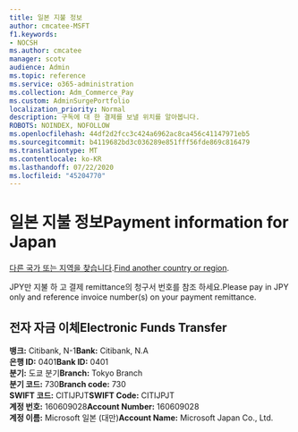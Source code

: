 ```yaml
---
title: 일본 지불 정보
author: cmcatee-MSFT
f1.keywords:
- NOCSH
ms.author: cmcatee
manager: scotv
audience: Admin
ms.topic: reference
ms.service: o365-administration
ms.collection: Adm_Commerce_Pay
ms.custom: AdminSurgePortfolio
localization_priority: Normal
description: 구독에 대 한 결제를 보낼 위치를 알아봅니다.
ROBOTS: NOINDEX, NOFOLLOW
ms.openlocfilehash: 44df2d2fcc3c424a6962ac8ca456c41147971eb5
ms.sourcegitcommit: b4119682bd3c036289e851fff56fde869c816479
ms.translationtype: MT
ms.contentlocale: ko-KR
ms.lasthandoff: 07/22/2020
ms.locfileid: "45204770"
---
```

# <a name="payment-information-for-japan"></a><span data-ttu-id="a8ae3-103">일본 지불 정보</span><span class="sxs-lookup"><span data-stu-id="a8ae3-103">Payment information for Japan</span></span>

<span data-ttu-id="a8ae3-104">[다른 국가 또는 지역을 찾습니다](../billing-and-payments/pay-for-your-subscription.md).</span><span class="sxs-lookup"><span data-stu-id="a8ae3-104">[Find another country or region](../billing-and-payments/pay-for-your-subscription.md).</span></span>

<span data-ttu-id="a8ae3-105">JPY만 지불 하 고 결제 remittance의 청구서 번호를 참조 하세요.</span><span class="sxs-lookup"><span data-stu-id="a8ae3-105">Please pay in JPY only and reference invoice number(s) on your payment remittance.</span></span>

## <a name="electronic-funds-transfer"></a><span data-ttu-id="a8ae3-106">전자 자금 이체</span><span class="sxs-lookup"><span data-stu-id="a8ae3-106">Electronic Funds Transfer</span></span>

<span data-ttu-id="a8ae3-107">**뱅크:** Citibank, N-1</span><span class="sxs-lookup"><span data-stu-id="a8ae3-107">**Bank:** Citibank, N.A</span></span>  
<span data-ttu-id="a8ae3-108">**은행 ID:** 0401</span><span class="sxs-lookup"><span data-stu-id="a8ae3-108">**Bank ID:** 0401</span></span>  
<span data-ttu-id="a8ae3-109">**분기:** 도쿄 분기</span><span class="sxs-lookup"><span data-stu-id="a8ae3-109">**Branch:** Tokyo Branch</span></span>  
<span data-ttu-id="a8ae3-110">**분기 코드:** 730</span><span class="sxs-lookup"><span data-stu-id="a8ae3-110">**Branch code:** 730</span></span>  
<span data-ttu-id="a8ae3-111">**SWIFT 코드:** CITIJPJT</span><span class="sxs-lookup"><span data-stu-id="a8ae3-111">**SWIFT Code:** CITIJPJT</span></span>  
<span data-ttu-id="a8ae3-112">**계정 번호:** 160609028</span><span class="sxs-lookup"><span data-stu-id="a8ae3-112">**Account Number:** 160609028</span></span>  
<span data-ttu-id="a8ae3-113">**계정 이름:** Microsoft 일본 (대만)</span><span class="sxs-lookup"><span data-stu-id="a8ae3-113">**Account Name:** Microsoft Japan Co., Ltd.</span></span>